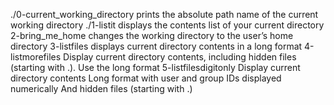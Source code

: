 ./0-current_working_directory prints the absolute path name of the current working directory
./1-listit displays the contents list of your current directory
2-bring_me_home changes the working directory to the user’s home directory
3-listfiles displays current directory contents in a long format
4-listmorefiles Display current directory contents, including hidden files (starting with .). Use the long format
5-listfilesdigitonly Display current directory contents Long format with user and group IDs displayed numerically And hidden files (starting with .)
